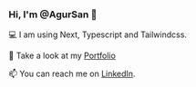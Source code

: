 ### Hi, I'm @AgurSan 👋

💻​ I am using Next, Typescript and Tailwindcss.

🚀 Take a look at my [Portfolio](https://www.clementsananikone.com)

📫 You can reach me on [LinkedIn](https://www.linkedin.com/in/cl%C3%A9ment-sananikone/).
